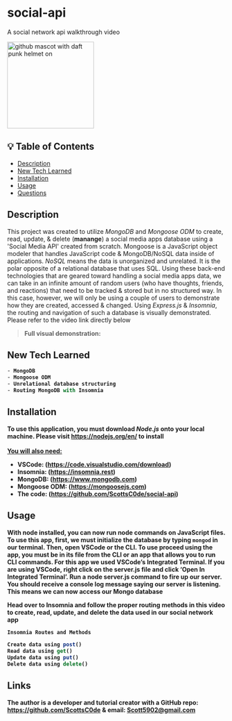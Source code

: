 # social-api
A social network api walkthrough video

<img src="https://octodex.github.com/images/daftpunktocat-thomas.gif" alt="github mascot with daft punk helmet on" width="200"/>

## 💡 Table of Contents

- [Description](#description-id)
- [New Tech Learned](#newtech-id)
- [Installation](#installation-id)
- [Usage](#usage-id)
- [Questions](#questions-id)

## <a id="description-id"></a>Description
This project was created to utilize *MongoDB* and *Mongoose ODM* to create, read, update, & delete (**manange**) a social media apps database using a 'Social Media API' created from scratch. Mongoose is a JavaScript object modeler that handles JavaScript code & MongoDB/NoSQL data inside of applications. *NoSQL* means the data is unorganized and unrelated. It is the polar opposite of a relational database that uses SQL. Using these back-end technologies that are geared toward handling a social media apps data, we can take in an infinite amount of random users (who have thoughts, friends, and reactions) that need to be tracked & stored but in no structured way. In this case, however, we will only be using a couple of users to demonstrate how they are created, accessed & changed. Using *Express.js* & *Insomnia*, the routing and navigation of such a database is visually demonstrated. Please refer to the video link directly below

> <strong>Full visual demonstration:<strong>

## <a id="newtech-id"></a>New Tech Learned

```js
- MongoDB
- Mongoose ODM
- Unrelational database structuring 
- Routing MongoDB with Insomnia
```

## <a id="installation-id"></a>Installation
To use this application, you must download *Node.js* onto your local machine. Please visit https://nodejs.org/en/ to install 
</br></br>
<u>You will also need:</u>
- VSCode: (https://code.visualstudio.com/download) 
- Insomnia: (https://insomnia.rest)
- MongoDB: (https://www.mongodb.com)
- Mongoose ODM: (https://mongoosejs.com)
- The code: (https://github.com/ScottsC0de/social-api)

## <a id="usage-id"></a>Usage
With node installed, you can now run node commands on JavaScript files. To use this app, first, we must initialize the database by typing ```mongod``` in our terminal. Then, open VSCode or the CLI. To use proceed using the app, you must be in its file from the CLI or an app that allows you to run CLI commands. For this app we used VSCode’s Integrated Terminal. If you are using VSCode, right click on the server.js file and click ‘Open In Integrated Terminal’. Run a node server.js command to fire up our server. You should receive a console log message saying our server is listening. This means we can now access our Mongo database

Head over to Insomnia and follow the proper routing methods in this video to create, read, update, and delete the data used in our social network app

```js
Insomnia Routes and Methods

Create data using post()
Read data using get()
Update data using put()
Delete data using delete()
```

## <a id="questions-id"></a>Links
The author is a developer and tutorial creator with a GitHub repo: https://github.com/ScottsC0de & email: **Scott5902@gmail.com**